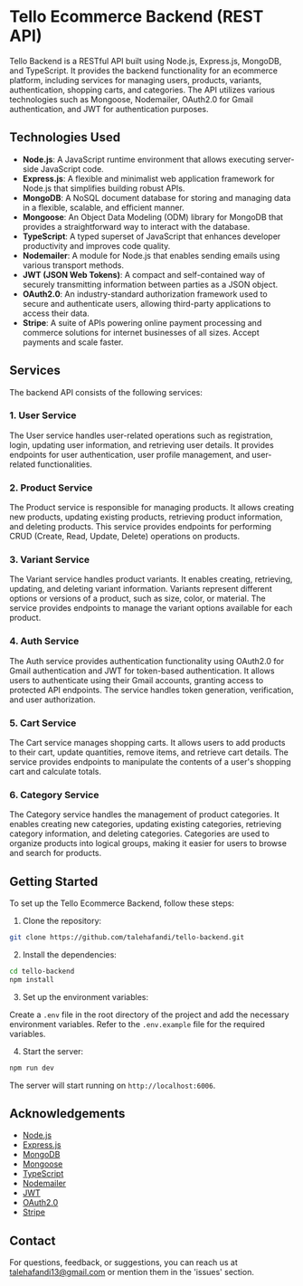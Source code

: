 # Tello Ecommerce Backend (REST API)

Tello Backend is a RESTful API built using Node.js, Express.js, MongoDB, and TypeScript. It provides the backend functionality for an ecommerce platform, including services for managing users, products, variants, authentication, shopping carts, and categories. The API utilizes various technologies such as Mongoose, Nodemailer, OAuth2.0 for Gmail authentication, and JWT for authentication purposes.

## Technologies Used

- **Node.js**: A JavaScript runtime environment that allows executing server-side JavaScript code.
- **Express.js**: A flexible and minimalist web application framework for Node.js that simplifies building robust APIs.
- **MongoDB**: A NoSQL document database for storing and managing data in a flexible, scalable, and efficient manner.
- **Mongoose**: An Object Data Modeling (ODM) library for MongoDB that provides a straightforward way to interact with the database.
- **TypeScript**: A typed superset of JavaScript that enhances developer productivity and improves code quality.
- **Nodemailer**: A module for Node.js that enables sending emails using various transport methods.
- **JWT (JSON Web Tokens)**: A compact and self-contained way of securely transmitting information between parties as a JSON object.
- **OAuth2.0**: An industry-standard authorization framework used to secure and authenticate users, allowing third-party applications to access their data.
- **Stripe**: A suite of APIs powering online payment processing and commerce solutions for internet businesses of all sizes. Accept payments and scale faster.

## Services

The backend API consists of the following services:

### 1. User Service

The User service handles user-related operations such as registration, login, updating user information, and retrieving user details. It provides endpoints for user authentication, user profile management, and user-related functionalities.

### 2. Product Service

The Product service is responsible for managing products. It allows creating new products, updating existing products, retrieving product information, and deleting products. This service provides endpoints for performing CRUD (Create, Read, Update, Delete) operations on products.

### 3. Variant Service

The Variant service handles product variants. It enables creating, retrieving, updating, and deleting variant information. Variants represent different options or versions of a product, such as size, color, or material. The service provides endpoints to manage the variant options available for each product.

### 4. Auth Service

The Auth service provides authentication functionality using OAuth2.0 for Gmail authentication and JWT for token-based authentication. It allows users to authenticate using their Gmail accounts, granting access to protected API endpoints. The service handles token generation, verification, and user authorization.

### 5. Cart Service

The Cart service manages shopping carts. It allows users to add products to their cart, update quantities, remove items, and retrieve cart details. The service provides endpoints to manipulate the contents of a user's shopping cart and calculate totals.

### 6. Category Service

The Category service handles the management of product categories. It enables creating new categories, updating existing categories, retrieving category information, and deleting categories. Categories are used to organize products into logical groups, making it easier for users to browse and search for products.

## Getting Started

To set up the Tello Ecommerce Backend, follow these steps:

1. Clone the repository:

```bash
git clone https://github.com/talehafandi/tello-backend.git
```

2. Install the dependencies:

```bash
cd tello-backend
npm install
```

3. Set up the environment variables:

Create a `.env` file in the root directory of the project and add the necessary environment variables. Refer to the `.env.example` file for the required variables.

4. Start the server:

```bash
npm run dev
```

The server will start running on `http://localhost:6006`.


## Acknowledgements

- [Node.js](https://nodejs.org)
- [Express.js](https://expressjs.com)
- [MongoDB](https://www.mongodb.com)
- [Mongoose](https://mongoosejs.com)
- [TypeScript](https://www.typescriptlang.org)
- [Nodemailer](https://nodemailer.com)
- [JWT](https://jwt.io)
- [OAuth2.0](https://oauth.net/2/)
- [Stripe](https://stripe.com/en-gb-us)

## Contact

For questions, feedback, or suggestions, you can reach us at talehafandi13@gmail.com or mention them in the 'issues' section.
